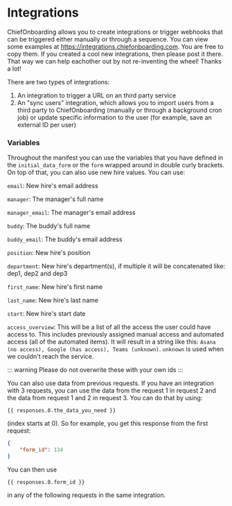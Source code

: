 # Integrations
ChiefOnboarding allows you to create integrations or trigger webhooks that can be triggered either manually or through a sequence. You can view some examples at https://integrations.chiefonboarding.com. You are free to copy them. If you created a cool new integrations, then please post it there. That way we can help eachother out by not re-inventing the wheel! Thanks a lot!

There are two types of integrations:
1. An integration to trigger a URL on an third party service
2. An "sync users" integration, which allows you to import users from a third party to ChiefOnboarding (manually or through a background cron job) or update specific information to the user (for example, save an external ID per user)


### Variables
Throughout the manifest you can use the variables that you have defined in the `initial_data_form` or the `form` wrapped around in double curly brackets. On top of that, you can also use new hire values. You can use: 

`email`: New hire's email address

`manager`: The manager's full name

`manager_email`: The manager's email address

`buddy`: The buddy's full name

`buddy_email`: The buddy's email address

`position`: New hire's position

`department`: New hire's department(s), if multiple it will be concatenated like: dep1, dep2 and dep3

`first_name`: New hire's first name

`last_name`: New hire's last name

`start`: New hire's start date

`access_overview`: This will be a list of all the access the user could have access to. This includes previously assigned manual access and automated access (all of the automated items). It will result in a string like this: `Asana (no access), Google (has access), Teams (unknown)`. `unknown` is used when we couldn't reach the service.

::: warning
Please do not overwrite these with your own ids
:::

You can also use data from previous requests. If you have an integration with 3 requests, you can use the data from the request 1 in request 2 and the data from request 1 and 2 in request 3. 
You can do that by using: 
``` 
{{ responses.0.the_data_you_need }}
``` 
(index starts at 0). So for example, you get this response from the first request:
```json
{
    "form_id": 134
}
```
You can then use 
```
{{ responses.0.form_id }}
``` 
in any of the following requests in the same integration.
